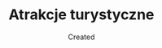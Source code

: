 ---
layout: layouts/non-en-archive-episode.njk
tags: plarchive
date: Created
title: Atrakcje turystyczne
perex: ČT Ostrava - Podróż śladami Napoleona | MTVA Szeged - Metro w Budapeszcie
  | RTVS Koszyce - Uzdrowisko Bardejów | TVP Kraków - Huta w Krakowie
datum: 24. 7. 2024
tv: TVP 3
foto: /images/uploads/Walks_357x206.jpg
alt: Las
link: https://rzeszow.tvp.pl/79458300/historyczne-atrakcje-turystyczne
---